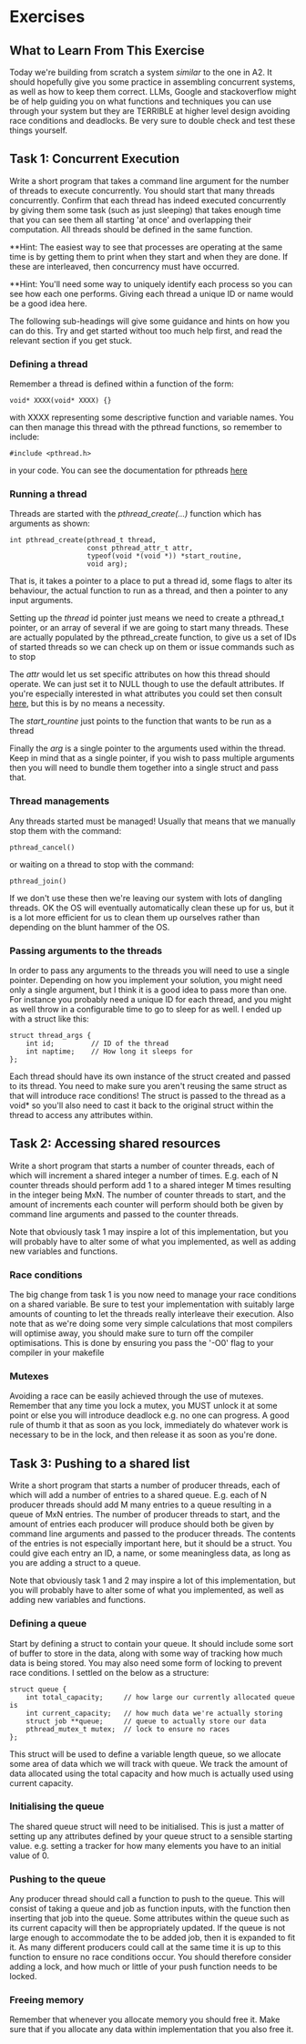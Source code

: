 # Exercises

## What to Learn From This Exercise
Today we're building from scratch a system _similar_ to the one in A2. It 
should hopefully give you some practice in assembling concurrent systems, as 
well as how to keep them correct. LLMs, Google and stackoverflow might be of 
help guiding you on what functions and techniques you can use through your 
system but they are TERRIBLE at higher level design avoiding race conditions 
and deadlocks. Be very sure to double check and test these things yourself.

## Task 1: Concurrent Execution
Write a short program that takes a command line argument for the number of 
threads to execute concurrently. You should start that many threads 
concurrently. Confirm that each thread has indeed executed concurrently by 
giving them some task (such as just sleeping) that takes enough time that you
can see them all starting 'at once' and overlapping their computation. All
threads should be defined in the same function.

**Hint: The easiest way to see that processes are operating at the same time is
by getting them to print when they start and when they are done. If these are
interleaved, then concurrency must have occurred.

**Hint: You'll need some way to uniquely identify each process so you can see 
how each one performs. Giving each thread a unique ID or name would be a good
idea here.

The following sub-headings will give some guidance and hints on how you can do 
this. Try and get started without too much help first, and read the relevant 
section if you get stuck.

### Defining a thread
Remember a thread is defined within a function of the form:

    void* XXXX(void* XXXX) {}

with XXXX representing some descriptive function and variable names. You can 
then manage this thread with the pthread functions, so remember to include:

    #include <pthread.h>

in your code. You can see the documentation for pthreads [here](https://pubs.opengroup.org/onlinepubs/7908799/xsh/pthread.h.html)

### Running a thread
Threads are started with the _pthread_create(...)_ function which has 
arguments as shown: 

    int pthread_create(pthread_t thread,
                       const pthread_attr_t attr,
                       typeof(void *(void *)) *start_routine,
                       void arg);

That is, it takes a pointer to a place to put a thread id, some flags to alter
its behaviour, the actual function to run as a thread, and then a pointer to
any input arguments. 

Setting up the _thread_ id pointer just means we need to create a pthread_t 
pointer, or an array of several if we are going to start many threads. These
are actually populated by the pthread_create function, to give us a set of IDs
of started threads so we can check up on them or issue commands such as to stop

The _attr_ would let us set specific attributes on how this thread should
operate. We can just set it to NULL though to use the default attributes. If 
you're especially interested in what attributes you could set then consult
[here](https://man7.org/linux/man-pages/man7/attributes.7.html), but this is 
by no means a necessity.

The _start_rountine_ just points to the function that wants to be run as a 
thread

Finally the _arg_ is a single pointer to the arguments used within the thread.
Keep in mind that as a single pointer, if you wish to pass multiple arguments
then you will need to bundle them together into a single struct and pass that.

### Thread managements
Any threads started must be managed! Usually that means that we manually stop
them with the command:

    pthread_cancel()

or waiting on a thread to stop with the command:

    pthread_join()

If we don't use these then we're leaving our system with lots of dangling 
threads. OK the OS will eventually automatically clean these up for us, but it 
is a lot more efficient for us to clean them up ourselves rather than 
depending on the blunt hammer of the OS.

### Passing arguments to the threads
In order to pass any arguments to the threads you will need to use a single 
pointer. Depending on how you implement your solution, you might need only a 
single argument, but I think it is a good idea to pass more than one. For 
instance you probably need a unique ID for each thread, and you might as well
throw in a configurable time to go to sleep for as well. I ended up with a
struct like this:

    struct thread_args {
        int id;         // ID of the thread
        int naptime;    // How long it sleeps for
    };

Each thread should have its own instance of the struct created and passed to 
its thread. You need to make sure you aren't reusing the same struct as that
will introduce race conditions! The struct is passed to the thread as a void*
so you'll also need to cast it back to the original struct within the thread 
to access any attributes within.

## Task 2: Accessing shared resources
Write a short program that starts a number of counter threads, each of which
will increment a shared integer a number of times. E.g. each of N counter 
threads should perform add 1 to a shared integer M times resulting in the 
integer being MxN. The number of counter threads to start, and the amount of 
increments each counter will perform should both be given by command line 
arguments and passed to the counter threads. 

Note that obviously task 1 may inspire a lot of this implementation, but you
will probably have to alter some of what you implemented, as well as adding 
new variables and functions.

### Race conditions
The big change from task 1 is you now need to manage your race conditions on 
a shared variable. Be sure to test your implementation with suitably large 
amounts of counting to let the threads really interleave their execution. Also
note that as we're doing some very simple calculations that most compilers
will optimise away, you should make sure to turn off the compiler 
optimisations. This is done by ensuring you pass the '-O0' flag to your 
compiler in your makefile

### Mutexes
Avoiding a race can be easily achieved through the use of mutexes. Remember 
that any time you lock a mutex, you MUST unlock it at some point or else you
will introduce deadlock e.g. no one can progress. A good rule of thumb it that
as soon as you lock, immediately do whatever work is necessary to be in the
lock, and then release it as soon as you're done.

## Task 3: Pushing to a shared list
Write a short program that starts a number of producer threads, each of which
will add a number of entries to a shared queue. E.g. each of N producer threads
should add M many entries to a queue resulting in a queue of MxN entries. The 
number of producer threads to start, and the amount of entries each producer 
will produce should both be given by command line arguments and passed to the 
producer threads. The contents of the entries is not especially important 
here, but it should be a struct. You could give each entry an ID, a name, or 
some meaningless data, as long as you are adding a struct to a queue.

Note that obviously task 1 and 2 may inspire a lot of this implementation, but 
you will probably have to alter some of what you implemented, as well as adding
new variables and functions.

### Defining a queue
Start by defining a struct to contain your queue. It should include some sort 
of buffer to store in the data, along with some way of tracking how much data 
is being stored. You may also need some form of locking to prevent race 
conditions. I settled on the below as a structure:

    struct queue {
        int total_capacity;     // how large our currently allocated queue is
        int current_capacity;   // how much data we're actually storing
        struct job **queue;     // queue to actually store our data
        pthread_mutex_t mutex;  // lock to ensure no races
    };

This struct will be used to define a variable length queue, so we allocate 
some area of data which we will track with queue. We track the amount of data
allocated using the total capacity and how much is actually used using 
current capacity.

### Initialising the queue
The shared queue struct will need to be initialised. This is just a matter of
setting up any attributes defined by your queue struct to a sensible starting
value. e.g. setting a tracker for how many elements you have to an initial 
value of 0.

### Pushing to the queue
Any producer thread should call a function to push to the queue. This will consist of taking a queue and job as function inputs, with the function then inserting that job into the queue. Some attributes within the queue such as its current capacity will then be appropriately updated. If the queue is not large enough to accommodate the to be added job, then it is expanded to fit it.
As many different producers could call at the same time it is up to this function to ensure no race conditions occur. You should therefore consider adding a lock, and how much or little of your push function needs to be locked.

### Freeing memory
Remember that whenever you allocate memory you should free it. Make sure that 
if you allocate any data within implementation that you also free it.


